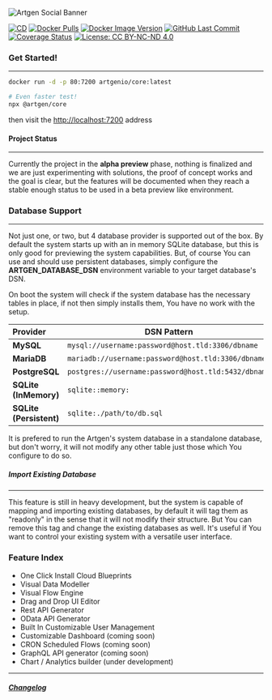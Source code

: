 ![Artgen Social Banner](https://user-images.githubusercontent.com/3441017/140712817-6de39d70-74ab-43d2-924f-b02776953c27.png)

[![CD](https://github.com/artgenio/core/actions/workflows/cd.yml/badge.svg?branch=main)](https://github.com/artgenio/core/actions/workflows/cd.yml)
[![Docker Pulls](https://img.shields.io/docker/pulls/artgenio/core)](https://hub.docker.com/r/artgenio/core)
[![Docker Image Version](https://img.shields.io/docker/v/artgenio/core)](https://hub.docker.com/r/artgenio/core)
[![GitHub Last Commit](https://img.shields.io/github/last-commit/artgenio/core)](https://github.com/ArtgenIO/Core/commits/main)
[![Coverage Status](https://coveralls.io/repos/github/ArtgenIO/Core/badge.svg?branch=main)](https://coveralls.io/github/ArtgenIO/Core?branch=main)
[![License: CC BY-NC-ND 4.0](https://img.shields.io/badge/License-CC%20BY--NC--ND%204.0-lightgrey.svg)](https://creativecommons.org/licenses/by-nc-nd/4.0/)

### Get Started!

---

```sh
docker run -d -p 80:7200 artgenio/core:latest

# Even faster test!
npx @artgen/core
```

then visit the [http://localhost:7200](http://localhost:7200) address

#### Project Status

---

Currently the project in the **alpha preview** phase, nothing is finalized and we are just experimenting with solutions, the proof of concept works and the goal is clear, but the features will be documented when they reach a stable enough status to be used in a beta preview like environment.

### Database Support

---

Not just one, or two, but 4 database provider is supported out of the box. By default the system starts up with an in memory SQLite database, but this is only good for previewing the system capabilities. But, of course You can use and should use persistent databases, simply configure the **ARTGEN_DATABASE_DSN** environment variable to your target database's DSN.

On boot the system will check if the system database has the necessary tables in place, if not then simply installs them, You have no work with the setup.

| Provider                | DSN Pattern                                         | Tested |
| :---------------------- | --------------------------------------------------- | -----: |
| **MySQL**               | `mysql://username:password@host.tld:3306/dbname`    |    8.x |
| **MariaDB**             | `mariadb://username:password@host.tld:3306/dbname`  |   10.x |
| **PostgreSQL**          | `postgres://username:password@host.tld:5432/dbname` |   14.x |
| **SQLite (InMemory)**   | `sqlite::memory:`                                   |    3.x |
| **SQLite (Persistent)** | `sqlite:./path/to/db.sql`                           |    3.x |

It is prefered to run the Artgen's system database in a standalone database, but don't worry, it will not modify any other table just those which You configure to do so.

##### Import Existing Database

---

This feature is still in heavy development, but the system is capable of mapping and importing existing databases, by default it will tag them as "readonly" in the sense that it will not modify their structure. But You can remove this tag and change the existing databases as well. It's useful if You want to control your existing system with a versatile user interface.

### Feature Index

- One Click Install Cloud Blueprints
- Visual Data Modeller
- Visual Flow Engine
- Drag and Drop UI Editor
- Rest API Generator
- OData API Generator
- Built In Customizable User Management
- Customizable Dashboard (coming soon)
- CRON Scheduled Flows (coming soon)
- GraphQL API generator (coming soon)
- Chart / Analytics builder (under development)

---

##### [Changelog](./changelog.md)
